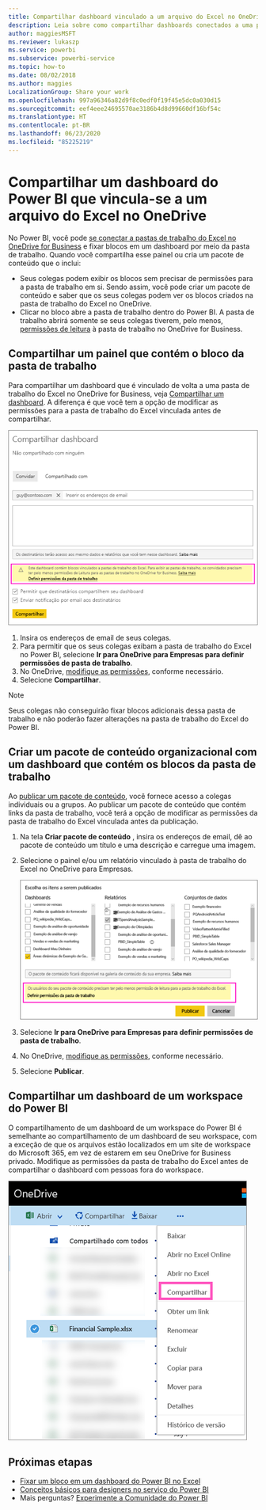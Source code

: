 ```yaml
---
title: Compartilhar dashboard vinculado a um arquivo do Excel no OneDrive – Power BI
description: Leia sobre como compartilhar dashboards conectados a uma planilha do Excel no OneDrive for Business, com blocos fixados dessa pasta de trabalho.
author: maggiesMSFT
ms.reviewer: lukaszp
ms.service: powerbi
ms.subservice: powerbi-service
ms.topic: how-to
ms.date: 08/02/2018
ms.author: maggies
LocalizationGroup: Share your work
ms.openlocfilehash: 997a96346a82d9f8c0edf0f19f45e5dc0a030d15
ms.sourcegitcommit: eef4eee24695570ae3186b4d8d99660df16bf54c
ms.translationtype: HT
ms.contentlocale: pt-BR
ms.lasthandoff: 06/23/2020
ms.locfileid: "85225219"
---
```

# <a name="share-a-power-bi-dashboard-that-links-to-an-excel-file-in-onedrive"></a>Compartilhar um dashboard do Power BI que vincula-se a um arquivo do Excel no OneDrive
No Power BI, você pode [se conectar a pastas de trabalho do Excel no OneDrive for Business](../connect-data/service-excel-workbook-files.md) e fixar blocos em um dashboard por meio da pasta de trabalho. Quando você compartilha esse painel ou cria um pacote de conteúdo que o inclui:

* Seus colegas podem exibir os blocos sem precisar de permissões para a pasta de trabalho em si. Sendo assim, você pode criar um pacote de conteúdo e saber que os seus colegas podem ver os blocos criados na pasta de trabalho do Excel no OneDrive.
* Clicar no bloco abre a pasta de trabalho dentro do Power BI. A pasta de trabalho abrirá somente se seus colegas tiverem, pelo menos, [permissões de leitura](https://support.office.com/article/Share-documents-or-folders-in-Office-365-1fe37332-0f9a-4719-970e-d2578da4941c) à pasta de trabalho no OneDrive for Business.

## <a name="share-a-dashboard-that-contains-workbook-tiles"></a>Compartilhar um painel que contém o bloco da pasta de trabalho
Para compartilhar um dashboard que é vinculado de volta a uma pasta de trabalho do Excel no OneDrive for Business, veja [Compartilhar um dashboard](service-share-dashboards.md). A diferença é que você tem a opção de modificar as permissões para a pasta de trabalho do Excel vinculada antes de compartilhar.

  ![Caixa de diálogo Dashboard de compartilhamento](media/service-share-dashboard-that-links-to-excel-onedrive/pbi_share_workbk.png)

1. Insira os endereços de email de seus colegas.
2. Para permitir que os seus colegas exibam a pasta de trabalho do Excel no Power BI, selecione **Ir para OneDrive para Empresas para definir permissões de pasta de trabalho**.
3. No OneDrive, [modifique as permissões](https://support.office.com/article/Share-files-and-folders-and-change-permissions-9fcc2f7d-de0c-4cec-93b0-a82024800c07), conforme necessário.
4. Selecione **Compartilhar**.

>[!NOTE]
>Seus colegas não conseguirão fixar blocos adicionais dessa pasta de trabalho e não poderão fazer alterações na pasta de trabalho do Excel do Power BI.
> 
> 

## <a name="create-an-organizational-content-pack-with-a-dashboard-that-contains-workbook-tiles"></a>Criar um pacote de conteúdo organizacional com um dashboard que contém os blocos da pasta de trabalho
Ao [publicar um pacote de conteúdo](service-organizational-content-pack-create-and-publish.md), você fornece acesso a colegas individuais ou a grupos. Ao publicar um pacote de conteúdo que contém links da pasta de trabalho, você terá a opção de modificar as permissões da pasta de trabalho do Excel vinculada antes da publicação.

1. Na tela **Criar pacote de conteúdo** , insira os endereços de email, dê ao pacote de conteúdo um título e uma descrição e carregue uma imagem.
2. Selecione o painel e/ou um relatório vinculado à pasta de trabalho do Excel no OneDrive para Empresas.
   
    ![Pasta de trabalho do Excel em um pacote de conteúdo](media/service-share-dashboard-that-links-to-excel-onedrive/pbi_contpack_workbk.png)
3. Selecione **Ir para OneDrive para Empresas para definir permissões de pasta de trabalho**.
4. No OneDrive, [modifique as permissões](https://support.office.com/article/Share-files-and-folders-and-change-permissions-9fcc2f7d-de0c-4cec-93b0-a82024800c07), conforme necessário.
5. Selecione **Publicar**.

## <a name="share-a-dashboard-from-a-power-bi-workspace"></a>Compartilhar um dashboard de um workspace do Power BI
O compartilhamento de um dashboard de um workspace do Power BI é semelhante ao compartilhamento de um dashboard de seu workspace, com a exceção de que os arquivos estão localizados em um site de workspace do Microsoft 365, em vez de estarem em seu OneDrive for Business privado. Modifique as permissões da pasta de trabalho do Excel antes de compartilhar o dashboard com pessoas fora do workspace.

![Compartilhar do OneDrive](media/service-share-dashboard-that-links-to-excel-onedrive/pbi_onedriveshare.png)

## <a name="next-steps"></a>Próximas etapas
* [Fixar um bloco em um dashboard do Power BI no Excel](../create-reports/service-dashboard-pin-tile-from-excel.md)
* [Conceitos básicos para designers no serviço do Power BI](../fundamentals/service-basic-concepts.md)
* Mais perguntas? [Experimente a Comunidade do Power BI](https://community.powerbi.com/)
